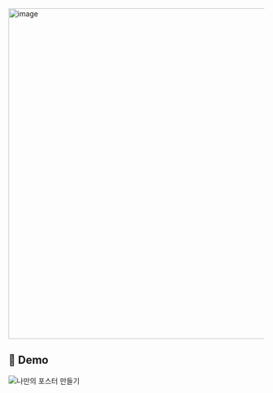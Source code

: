 
<img width="650" alt="image" src="https://github.com/FACETICKER/server/assets/87745916/b5a4b3a6-8fb7-4b50-82bf-5ccb96e08d9d">

## 🎥 Demo

![나만의 포스터 만들기](https://github.com/user-attachments/assets/56d54328-70ce-4441-8681-e535c89ecb7a)
